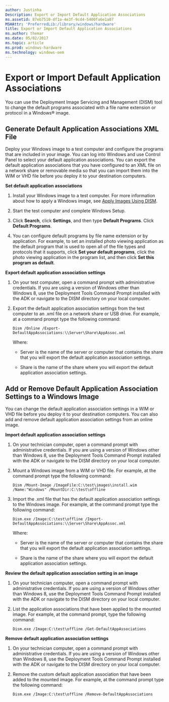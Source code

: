 ```yaml
---
author: Justinha
Description: Export or Import Default Application Associations
ms.assetid: 87eb7510-df1a-4e3f-9cd4-5400fa6e1a07
MSHAttr: 'PreferredLib:/library/windows/hardware'
title: Export or Import Default Application Associations
ms.author: themar
ms.date: 05/02/2017
ms.topic: article
ms.prod: windows-hardware
ms.technology: windows-oem
---
```


# Export or Import Default Application Associations


You can use the Deployment Image Servicing and Management (DISM) tool to change the default programs associated with a file name extension or protocol in a Windows® image.

## <span id="Generate_Default_Application_Associations_XML_File"></span><span id="generate_default_application_associations_xml_file"></span><span id="GENERATE_DEFAULT_APPLICATION_ASSOCIATIONS_XML_FILE"></span>Generate Default Application Associations XML File


Deploy your Windows image to a test computer and configure the programs that are included in your image. You can log into Windows and use Control Panel to select your default application associations. You can export the default application associations that you have configured to an XML file on a network share or removable media so that you can import them into the WIM or VHD file before you deploy it to your destination computers.

**Set default application associations**

1.  Install your Windows image to a test computer. For more information about how to apply a Windows image, see [Apply Images Using DISM](apply-images-using-dism.md).

2.  Start the test computer and complete Windows Setup.

3.  Click **Search**, click **Settings**, and then type **Default Programs**. Click **Default Programs**.

4.  You can configure default programs by file name extension or by application. For example, to set an installed photo viewing application as the default program that is used to open all of the file types and protocols that it supports, click **Set your default programs**, click the photo viewing application in the program list, and then click **Set this program as default**.

**Export default application association settings**

1.  On your test computer, open a command prompt with administrative credentials. If you are using a version of Windows other than Windows 8, use the Deployment Tools Command Prompt installed with the ADK or navigate to the DISM directory on your local computer.

2.  Export the default application association settings from the test computer to an .xml file on a network share or USB drive. For example, at a command prompt type the following command:

    ``` syntax
    Dism /Online /Export-DefaultAppAssociations:\\Server\Share\AppAssoc.xml
    ```

    Where:

    -   Server is the name of the server or computer that contains the share that you will export the default application association settings.

    -   Share is the name of the share where you will export the default application association settings.

## <span id="Add_or_Remove_Default_Application_Association_Settings_to_a_Windows_Image"></span><span id="add_or_remove_default_application_association_settings_to_a_windows_image"></span><span id="ADD_OR_REMOVE_DEFAULT_APPLICATION_ASSOCIATION_SETTINGS_TO_A_WINDOWS_IMAGE"></span>Add or Remove Default Application Association Settings to a Windows Image


You can change the default application association settings in a WIM or VHD file before you deploy it to your destination computers. You can also add and remove default application association settings from an online image.

**Import default application association settings**

1.  On your technician computer, open a command prompt with administrative credentials. If you are using a version of Windows other than Windows 8, use the Deployment Tools Command Prompt installed with the ADK or navigate to the DISM directory on your local computer.

2.  Mount a Windows image from a WIM or VHD file. For example, at the command prompt type the following command:

    ``` syntax
    Dism /Mount-Image /ImageFile:C:\test\images\install.wim /Name:"Windows" /MountDir:C:\test\offline
    ```

3.  Import the .xml file that has the default application association settings to the Windows image. For example, at the command prompt type the following command:

    ``` syntax
    Dism.exe /Image:C:\test\offline /Import-DefaultAppAssociations:\\Server\Share\AppAssoc.xml
    ```

    Where:

    -   Server is the name of the server or computer that contains the share that you will export the default application association settings.

    -   Share is the name of the share where you will export the default application association settings.

**Review the default application association setting in an image**

1.  On your technician computer, open a command prompt with administrative credentials. If you are using a version of Windows other than Windows 8, use the Deployment Tools Command Prompt installed with the ADK or navigate to the DISM directory on your local computer.

2.  List the application associations that have been applied to the mounted image. For example, at the command prompt, type the following command:

    ``` syntax
    Dism.exe /Image:C:\test\offline /Get-DefaultAppAssociations
    ```

**Remove default application association settings**

1.  On your technician computer, open a command prompt with administrative credentials. If you are using a version of Windows other than Windows 8, use the Deployment Tools Command Prompt installed with the ADK or navigate to the DISM directory on your local computer.

2.  Remove the custom default application association that have been added to the mounted image. For example, at the command prompt type the following command:

    ``` syntax
    Dism.exe /Image:C:\test\offline /Remove-DefaultAppAssociations
    ```

 

 





